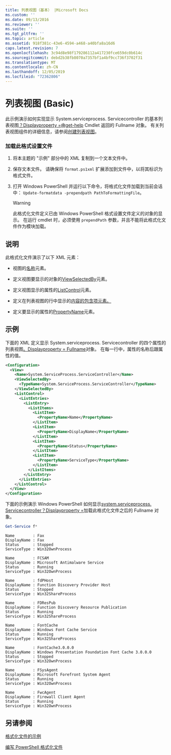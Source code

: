 ```yaml
---
title: 列表视图（基本） |Microsoft Docs
ms.custom: ''
ms.date: 09/13/2016
ms.reviewer: ''
ms.suite: ''
ms.tgt_pltfrm: ''
ms.topic: article
ms.assetid: 918f381c-43e6-4594-a468-a40bfa8a16d6
caps.latest.revision: 7
ms.openlocfilehash: 3c94d8e98f179286112a417230fce659dc0b614c
ms.sourcegitcommit: debd2b38fb8070a7357bf1a4bf9cc736f3702f31
ms.translationtype: MT
ms.contentlocale: zh-CN
ms.lasthandoff: 12/05/2019
ms.locfileid: "72362806"
---
```

# <a name="list-view-basic"></a>列表视图 (Basic)

此示例演示如何实现显示 System.serviceprocess. Servicecontroller 的基本列表视图[？Displayproperty =](/dotnet/api/System.ServiceProcess.ServiceController)由[get-help](/powershell/module/microsoft.powershell.management/get-service) Cmdlet 返回的 Fullname 对象。 有关列表视图组件的详细信息，请参阅[创建列表视图](./creating-a-list-view.md)。

### <a name="to-load-this-formatting-file"></a>加载此格式设置文件

1. 将本主题的 "示例" 部分中的 XML 复制到一个文本文件中。

2. 保存文本文件。 请确保将 `format.ps1xml` 扩展添加到文件中，以将其标识为格式文件。

3. 打开 Windows PowerShell 并运行以下命令，将格式化文件加载到当前会话中： `Update-formatdata -prependpath PathToFormattingFile`。

   > [!WARNING]
   > 此格式化文件定义已由 Windows PowerShell 格式设置文件定义的对象的显示。 在运行 cmdlet 时，必须使用 `prependPath` 参数，并且不能将此格式化文件作为模块加载。

## <a name="demonstrates"></a>说明

此格式化文件演示了以下 XML 元素：

- 视图的[名称](./name-element-for-view-format.md)元素。

- 定义视图要显示的对象的[ViewSelectedBy](./viewselectedby-element-format.md)元素。

- 定义视图显示的属性的[ListControl](./listcontrol-element-format.md)元素。

- 定义在列表视图的行中显示的[内容的包含项元素。](./listitem-element-for-listitems-for-listcontrol-format.md)

- 定义要显示的属性的[PropertyName](./propertyname-element-for-listitem-for-listcontrol-format.md)元素。

## <a name="example"></a>示例

下面的 XML 定义显示 System.serviceprocess. Servicecontroller 的四个属性的列表视图[。Displayproperty = Fullname](/dotnet/api/System.ServiceProcess.ServiceController)对象。 在每一行中，属性的名称后跟属性的值。

```xml
<Configuration>
  <View>
    <Name>System.ServiceProcess.ServiceController</Name>
    <ViewSelectedBy>
      <TypeName>System.ServiceProcess.ServiceController</TypeName>
    </ViewSelectedBy>
    <ListControl>
      <ListEntries>
        <ListEntry>
          <ListItems>
            <ListItem>
              <PropertyName>Name</PropertyName>
            </ListItem>
            <ListItem>
              <PropertyName>DisplayName</PropertyName>
            </ListItem>
            <ListItem>
              <PropertyName>Status</PropertyName>
            </ListItem>
            <ListItem>
              <PropertyName>ServiceType</PropertyName>
            </ListItem>
          </ListItems>
        </ListEntry>
      </ListEntries>
    </ListControl>
  </View>
</Configuration>
```

下面的示例演示 Windows PowerShell 如何显示[system.serviceprocess. Servicecontroller？Displayproperty =](/dotnet/api/System.ServiceProcess.ServiceController)加载此格式化文件之后的 Fullname 对象。

```powershell
Get-Service f*
```

```output
Name        : Fax
DisplayName : Fax
Status      : Stopped
ServiceType : Win32OwnProcess

Name        : FCSAM
DisplayName : Microsoft Antimalware Service
Status      : Running
ServiceType : Win32OwnProcess

Name        : fdPHost
DisplayName : Function Discovery Provider Host
Status      : Stopped
ServiceType : Win32ShareProcess

Name        : FDResPub
DisplayName : Function Discovery Resource Publication
Status      : Running
ServiceType : Win32ShareProcess

Name        : FontCache
DisplayName : Windows Font Cache Service
Status      : Running
ServiceType : Win32ShareProcess

Name        : FontCache3.0.0.0
DisplayName : Windows Presentation Foundation Font Cache 3.0.0.0
Status      : Stopped
ServiceType : Win32OwnProcess

Name        : FSysAgent
DisplayName : Microsoft Forefront System Agent
Status      : Running
ServiceType : Win32OwnProcess

Name        : FwcAgent
DisplayName : Firewall Client Agent
Status      : Running
ServiceType : Win32OwnProcess
```

## <a name="see-also"></a>另请参阅

[格式化文件的示例](./examples-of-formatting-files.md)

[编写 PowerShell 格式化文件](./writing-a-powershell-formatting-file.md)
